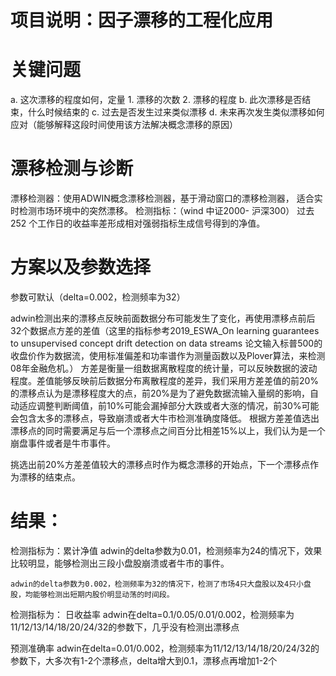 # 项目说明：因子漂移的工程化应用

# 关键问题
a. 这次漂移的程度如何，定量
    1. 漂移的次数
    2. 漂移的程度
b. 此次漂移是否结束，什么时候结束的
c. 过去是否发生过来类似漂移
d. 未来再次发生类似漂移如何应对（能够解释这段时间使用该方法解决概念漂移的原因）

# 漂移检测与诊断
漂移检测器：使用ADWIN概念漂移检测器，基于滑动窗口的漂移检测器， 适合实时检测市场环境中的突然漂移。
检测指标：（wind 中证2000- 沪深300） 过去 252 个工作日的收益率差形成相对强弱指标生成信号得到的净值。

# 方案以及参数选择
参数可默认（delta=0.002，检测频率为32）

adwin检测出来的漂移点反映前面数据分布可能发生了变化，再使用漂移点前后32个数据点方差的差值（这里的指标参考2019_ESWA_On learning guarantees to unsupervised concept drift detection on data streams 论文输入标普500的收盘价作为数据流，使用标准偏差和功率谱作为测量函数以及Plover算法，来检测08年金融危机。）
方差是衡量一组数据离散程度的统计量，可以反映数据的波动程度。差值能够反映前后数据分布离散程度的差异，我们采用方差差值的前20%的漂移点认为是漂移程度大的点，前20%是为了避免数据流输入量纲的影响，自动适应调整判断阈值，前10%可能会漏掉部分大跌或者大涨的情况，前30%可能会包含太多的漂移点，导致崩溃或者大牛市检测准确度降低。
根据方差差值选出漂移点的同时需要满足与后一个漂移点之间百分比相差15%以上，我们认为是一个崩盘事件或者是牛市事件。

挑选出前20%方差差值较大的漂移点时作为概念漂移的开始点，下一个漂移点作为漂移的结束点。

# 结果：
检测指标为：累计净值
    adwin的delta参数为0.01，检测频率为24的情况下，效果比较明显，能够检测出三段小盘股崩溃或者牛市的事件。

    adwin的delta参数为0.002，检测频率为32的情况下，检测了市场4只大盘股以及4只小盘股，均能够检测出短期内股价明显动荡的时间段。

检测指标为：
日收益率
    adwin在delta=0.1/0.05/0.01/0.002，检测频率为11/12/13/14/18/20/24/32的参数下，几乎没有检测出漂移点
    
预测准确率
    adwin在delta=0.01/0.002，检测频率为11/12/13/14/18/20/24/32的参数下，大多次有1-2个漂移点，delta增大到0.1，漂移点再增加1-2个


